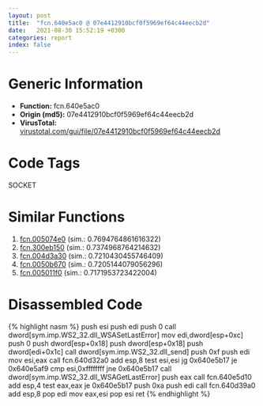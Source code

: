 ```yaml
---
layout: post
title:  "fcn.640e5ac0 @ 07e4412910bcf0f5969ef64c44eecb2d"
date:   2021-08-30 15:52:19 +0300
categories: report
index: false
---
```


# Generic Information
- **Function:** fcn.640e5ac0
- **Origin (md5):** 07e4412910bcf0f5969ef64c44eecb2d
- **VirusTotal:** [virustotal.com/gui/file/07e4412910bcf0f5969ef64c44eecb2d][virustotal_ref]

# Code Tags
<span class="tag" id="SOCKET">SOCKET</span>


# Similar Functions

1. [fcn.005074e0][similar_1_ref] (sim.: 0.7694764861616322)
2. [fcn.300eb150][similar_2_ref] (sim.: 0.7374968764214632)
3. [fcn.004d3a30][similar_3_ref] (sim.: 0.7210430455746409)
4. [fcn.0050b670][similar_4_ref] (sim.: 0.7205144079056296)
5. [fcn.005011f0][similar_5_ref] (sim.: 0.7171953723422004)


# Disassembled Code

{% highlight nasm %}
push esi
push edi
push 0
call dword[sym.imp.WS2_32.dll_WSASetLastError]
mov edi,dword[esp+0xc]
push 0
push dword[esp+0x18]
push dword[esp+0x18]
push dword[edi+0x1c]
call dword[sym.imp.WS2_32.dll_send]
push 0xf
push edi
mov esi,eax
call fcn.640d32a0
add esp,8
test esi,esi
jg 0x640e5b17
je 0x640e5af9
cmp esi,0xffffffff
jne 0x640e5b17
call dword[sym.imp.WS2_32.dll_WSAGetLastError]
push eax
call fcn.640e5d10
add esp,4
test eax,eax
je 0x640e5b17
push 0xa
push edi
call fcn.640d39a0
add esp,8
pop edi
mov eax,esi
pop esi
ret 
{% endhighlight %}


[similar_1_ref]: /report/fcn.005074e0@e2ba7f10eb234338a49853c34d7d9c56
[similar_2_ref]: /report/fcn.300eb150@0a3653d3e8fb1320d70b4e1441359302
[similar_3_ref]: /report/fcn.004d3a30@4fe38de7c6c86a1bad209560fa052231
[similar_4_ref]: /report/fcn.0050b670@17d73cbafe6dd96dd6f2291fab06fbb5
[similar_5_ref]: /report/fcn.005011f0@17d73cbafe6dd96dd6f2291fab06fbb5
[virustotal_ref]: https://www.virustotal.com/gui/file/07e4412910bcf0f5969ef64c44eecb2d